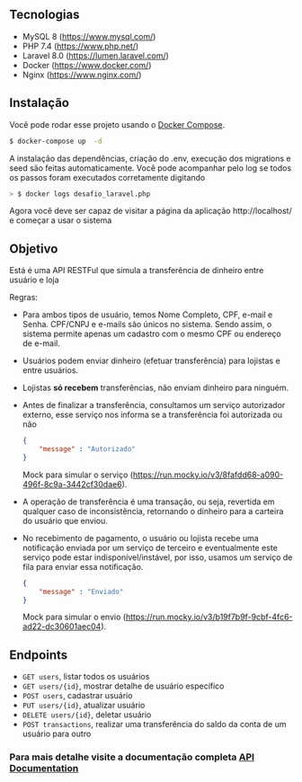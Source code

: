## Tecnologias
- MySQL 8 (https://www.mysql.com/)
- PHP 7.4 (https://www.php.net/)
- Laravel 8.0 (https://lumen.laravel.com/)
- Docker (https://www.docker.com/)
- Nginx (https://www.nginx.com/)

## Instalação
Você pode rodar esse projeto usando o [Docker Compose](https://docs.docker.com/compose/install/).
```sh
$ docker-compose up  -d
```
A instalação das dependências, criação do .env, execução dos migrations e seed são feitas automaticamente. Você pode acompanhar pelo log se todos os passos foram executados corretamente digitando 

```sh
> $ docker logs desafio_laravel.php
```

Agora você deve ser capaz de visitar a página da aplicação http://localhost/ e começar a usar o sistema

## Objetivo

Está é uma API RESTFul que simula a transferência de dinheiro entre usuário e loja

Regras:

- Para ambos tipos de usuário, temos Nome Completo, CPF, e-mail e Senha. CPF/CNPJ e e-mails são únicos no sistema. Sendo assim, o sistema permite apenas um cadastro com o mesmo CPF ou endereço de e-mail.

- Usuários podem enviar dinheiro (efetuar transferência) para lojistas e entre usuários. 

- Lojistas **só recebem** transferências, não enviam dinheiro para ninguém.

- Antes de finalizar a transferência, consultamos um serviço autorizador externo, esse serviço nos informa se a transferência foi autorizada ou não
    ```json
    {
        "message" : "Autorizado"
    }
    ```
    Mock para simular o serviço (https://run.mocky.io/v3/8fafdd68-a090-496f-8c9a-3442cf30dae6).

- A operação de transferência é uma transação, ou seja, revertida em qualquer caso de inconsistência, retornando o dinheiro para a carteira do usuário que enviou. 

- No recebimento de pagamento, o usuário ou lojista recebe uma notificação enviada por um serviço de terceiro e eventualmente este serviço pode estar indisponível/instável, por isso, usamos um serviço de fila para enviar essa notificação. 
    ```json
    {
        "message" : "Enviado"
    }
    ```
    Mock para simular o envio (https://run.mocky.io/v3/b19f7b9f-9cbf-4fc6-ad22-dc30601aec04). 

## Endpoints
- `GET users`, listar todos os usuários
- `GET users/{id}`, mostrar detalhe de usuário específico
- `POST users`, cadastrar usuário
- `PUT users/{id}`, atualizar usuário
- `DELETE users/{id}`, deletar usuário
- `POST transactions`, realizar uma transferência do saldo da conta de um usuário para outro
 
### Para mais detalhe visite a documentação completa [API Documentation](https://github.com/cmparrela/user-transaction-laravel-api/wiki/API-Documentation)